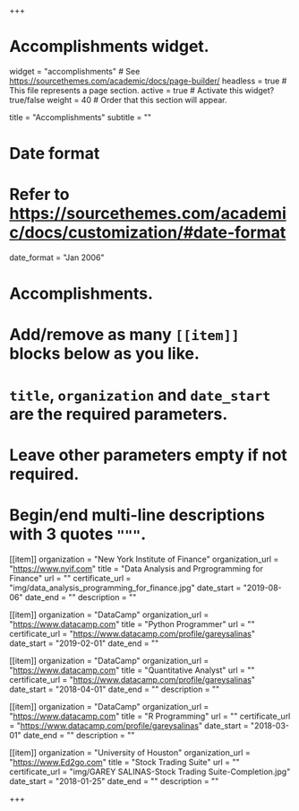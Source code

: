 +++
# Accomplishments widget.
widget = "accomplishments"  # See https://sourcethemes.com/academic/docs/page-builder/
headless = true  # This file represents a page section.
active = true  # Activate this widget? true/false
weight = 40  # Order that this section will appear.

title = "Accomplishments"
subtitle = ""

# Date format
#   Refer to https://sourcethemes.com/academic/docs/customization/#date-format
date_format = "Jan 2006"

# Accomplishments.
#   Add/remove as many `[[item]]` blocks below as you like.
#   `title`, `organization` and `date_start` are the required parameters.
#   Leave other parameters empty if not required.
#   Begin/end multi-line descriptions with 3 quotes `"""`.

[[item]]
  organization = "New York Institute of Finance"
  organization_url = "https://www.nyif.com"
  title = "Data Analysis and Prgrogramming for Finance"
  url = ""
  certificate_url = "img/data_analysis_programming_for_finance.jpg"
  date_start = "2019-08-06"
  date_end = ""
  description = ""

[[item]]
  organization = "DataCamp"
  organization_url = "https://www.datacamp.com"
  title = "Python Programmer"
  url = "" 
  certificate_url = "https://www.datacamp.com/profile/gareysalinas"
  date_start = "2019-02-01"
  date_end = "" 
  
[[item]]
  organization = "DataCamp"
  organization_url = "https://www.datacamp.com"
  title = "Quantitative Analyst"
  url = ""
  certificate_url = "https://www.datacamp.com/profile/gareysalinas"
  date_start = "2018-04-01"
  date_end = ""
  description = ""

[[item]]
  organization = "DataCamp"
  organization_url = "https://www.datacamp.com"
  title = "R Programming"
  url = ""
  certificate_url = "https://www.datacamp.com/profile/gareysalinas"
  date_start = "2018-03-01"
  date_end = ""
  description = ""

[[item]]
  organization = "University of Houston"
  organization_url = "https://www.Ed2go.com"
  title = "Stock Trading Suite"
  url = ""
  certificate_url = "img/GAREY SALINAS-Stock Trading Suite-Completion.jpg"
  date_start = "2018-01-25"
  date_end = ""
  description = ""

+++
